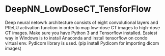 # DeepNN_LowDoseCT_TensforFlow
Deep neural netowrk architecture consists of eight convolutional layers and PReLU activation function in order to map low-dose CT images to high-dose CT images.
Make sure you have Python 3 and Tensorflow installed.
Easiest way in Windows is to install Anaconda and install tensorflow on condo virtual env.
Pydicom library is used. (pip install Pydicom for importing dicom images)
